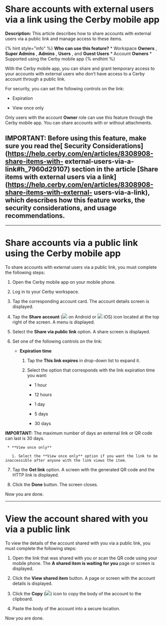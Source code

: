 # Share accounts with external users via a link using the Cerby mobile app

**Description:** This article describes how to share accounts with external users via a public link and manage access to these items.

{% hint style="info" %} **Who can use this feature?** * Workspace **Owners** ,
**Super Admins** , **Admins** , **Users** , and **Guest Users** * Account
**Owners** * Supported using the Cerby mobile app {% endhint %}

With the Cerby mobile app, you can share and grant temporary access to your
accounts with external users who don’t have access to a Cerby account through
a public link.

For security, you can set the following controls on the link:

  * Expiration

  * View once only

Only users with the account **Owner** role can use this feature through the
Cerby mobile app. You can share accounts with or without attachments.

**IMPORTANT:** Before using this feature, make sure you read the[ Security
Considerations](https://help.cerby.com/en/articles/8308908-share-items-with-
external-users-via-a-link#h_7960d29107) section in the article [Share items
with external users via a
link](https://help.cerby.com/en/articles/8308908-share-items-with-external-
users-via-a-link), which describes how this feature works, the security
considerations, and usage recommendations.  
---  
  
* * *

# **Share accounts via a public link using the Cerby mobile app**

To share accounts with external users via a public link, you must complete the
following steps:

  1. Open the Cerby mobile app on your mobile phone.

  2. Log in to your Cerby workspace.

  3. Tap the corresponding account card. The account details screen is displayed.

  4. Tap the **Share account** (![](https://downloads.intercomcdn.com/i/o/pc0ldyqu/1633614844/3cc650b54fd0160d8e942e2f85e8/AD_4nXfAzPHSNQOAapCcl7NmYsafP7OVRvynnb34uPDVLWBTDkPrAgTzdHihAPzNHJpBTqMp90l9igJv_yM7DsQNmxKH6QgVfZgvOvRQwZ0h2DYVoDuYYSfwrWJ_CPzkGIMeOug2nCWKIA?expires=1753326000&signature=8bbec644a193dd68660289b61fbbaf82ad3c171bbcbd28fe403f94a9ec46e9e7&req=dSYkFc9%2FmYlbXfMW3Hu4gUBIvswfbgl%2Broezxj5AouBSAqGJpKtpd317pA4y%0A5w%3D%3D%0A) on Android or ![](https://downloads.intercomcdn.com/i/o/pc0ldyqu/1633615140/e4ad4586896162d0f8ab5ee7bcf0/AD_4nXfsEsmUr-li47ahxZqXJ2fcH7hGDWvyE2FLtODXshWqj87yd7Tlp8-kZKYfZPmelWnROqV4iCGP53wcjx40HpVMfps7MwyGwIfxV5wLAjfYD0NuiijkI8CmOnDFyYoLF7MqTf1A_A?expires=1753326000&signature=750728d118b164d88a8ae0cc4cbbff4e8e92a1dec5e7bf51872531d7adcdb1aa&req=dSYkFc9%2FmIBbWfMW3Hu4gc58BP%2B9lbOcijj9qvjD2z02bft3eedIwP%2FORckx%0AwQ%3D%3D%0A) iOS) icon located at the top right of the screen. A menu is displayed.

  5. Select the **Share via public link** option. A share screen is displayed.

  6. Set one of the following controls on the link:

     * **Expiration time**

       1. Tap the **This link expires** in drop-down list to expand it.

       2. Select the option that corresponds with the link expiration time you want:

          * 1 hour

          * 12 hours

          * 1 day

          * 5 days

          * 30 days 

**IMPORTANT:** The maximum number of days an external link or QR code can last
is 30 days.

     * **View once only**

       1. Select the **View once only** option if you want the link to be inaccessible after anyone with the link views the item.

  7. Tap the **Get link** option. A screen with the generated QR code and the HTTP link is displayed.

  8. Click the **Done** button. The screen closes.

Now you are done.

* * *

# **View the account shared with you via a public link**

To view the details of the account shared with you via a public link, you must
complete the following steps:

  1. Open the link that was shared with you or scan the QR code using your mobile phone. The **A shared item is waiting for you** page or screen is displayed.

  2. Click the **View shared item** button. A page or screen with the account details is displayed.

  3. Click the **Copy** (![](https://downloads.intercomcdn.com/i/o/pc0ldyqu/1633612245/1d261a0135e8db385d083edd89d4/AD_4nXfoUmB337JLSoy3YH1yriyYd29Q-Vl1bAurEPdKoYVKK52kTKKv-uWy_rIIE18ZZwIq1wU9RJdrxpdt5NNf_SuMQRcZziXgtlK0n4Vui9FOwjivy8gGNGnyd6szH1OB5erTiPSIdg?expires=1753326000&signature=17976d0671b720243549fbee92ed9ab3addc5e8c47a7f6bc155f5cb57cfaa8f4&req=dSYkFc9%2Fn4NbXPMW3Hu4gV1XX16hXlj2aJC6K54Ac0Q%2BCDsCqxwKUptS4W1t%0Apg%3D%3D%0A)) icon to copy the body of the account to the clipboard.

  4. Paste the body of the account into a secure location.

Now you are done.

